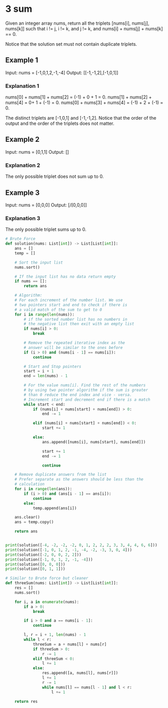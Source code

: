 # 3 sum

Given an integer array nums, return all the triplets [nums[i], nums[j],
nums[k]] such that i != j, i != k, and j != k, and nums[i] + nums[j] + nums[k]
== 0.

Notice that the solution set must not contain duplicate triplets.

## Example 1

Input: nums = [-1,0,1,2,-1,-4]
Output: [[-1,-1,2],[-1,0,1]]

### Explanation 1

nums[0] + nums[1] + nums[2] = (-1) + 0 + 1 = 0.
nums[1] + nums[2] + nums[4] = 0+ 1 + (-1) = 0.
nums[0] + nums[3] + nums[4] = (-1) + 2 + (-1) = 0.

The distinct triplets are [-1,0,1] and [-1,-1,2]. Notice that the order of the
output and the order of the triplets does not matter.

## Example 2

Input: nums = [0,1,1]
Output: []

### Explanation 2

The only possible triplet does not sum up to 0.

## Example 3

Input: nums = [0,0,0]
Output: [/[0,0,0]]

### Explanation 3

The only possible triplet sums up to 0.

```python
# Brute Force
def solution(nums: List[int]) -> List[List[int]]:
    ans = []
    temp = []

    # Sort the input list
    nums.sort()

    # If the input list has no data return empty
    if nums == []:
        return ans

    # Algorithm:
    # For each increment of the number list. We use
    # two pointers start and end to check if there is
    # a valid match of the sum to get to 0
    for i in range(len(nums)):
        # if the sorted number list has no numbers in
        # the negative list then exit with an empty list
        if nums[i] > 0:
            break

        # Remove the repeated iterative index as the
        # answer will be similar to the ones before
        if (i > 0) and (nums[i - 1] == nums[i]):
            continue

        # Start and Stop pointers
        start = i + 1
        end = len(nums) - 1

        # For the value nums[i]. Find the rest of the numbers
        # by using two pointer algorithm if the sum is greater
        # than 0 reduce the end index and vice - versa.
        # Increment start and decrement end if there is a match
        while start < end:
            if (nums[i] + nums[start] + nums[end]) > 0:
                end -= 1

            elif (nums[i] + nums[start] + nums[end]) < 0:
                start += 1

            else:
                ans.append([nums[i], nums[start], nums[end]])

                start += 1
                end -= 1

                continue

    # Remove duplicate answers from the list
    # Prefer separate as the answers should be less than the
    # calculation
    for i in range(len(ans)):
        if (i > 0) and (ans[i - 1] == ans[i]):
            continue
        else:
            temp.append(ans[i])

    ans.clear()
    ans = temp.copy()

    return ans


print(solution([-4, -2, -2, -2, 0, 1, 2, 2, 2, 3, 3, 4, 4, 6, 6]))
print(solution([-1, 0, 1, 2, -1, -4, -2, -3, 3, 0, 4]))
print(solution([-2, 0, 0, 2, 2]))
print(solution([-1, 0, 1, 2, -1, -4]))
print(solution([0, 0, 0]))
print(solution([0, 1, 1]))
```

```python
# Similar to Brute force but cleaner
def threeSum(nums: List[int]) -> List[List[int]]:
    res = []
    nums.sort()

    for i, a in enumerate(nums):
        if a > 0:
            break

        if i > 0 and a == nums[i - 1]:
            continue

        l, r = i + 1, len(nums) - 1
        while l < r:
            threeSum = a + nums[l] + nums[r]
            if threeSum > 0:
                r -= 1
            elif threeSum < 0:
                l += 1
            else:
                res.append([a, nums[l], nums[r]])
                l += 1
                r -= 1
                while nums[l] == nums[l - 1] and l < r:
                    l += 1

    return res
```
